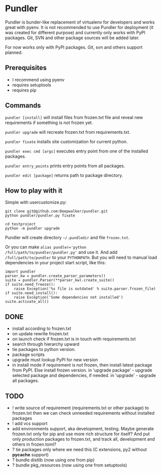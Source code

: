 Pundler
=======

Pundler is bunder-like replacement of virtualenv for developers and works great with pyenv.
It is not recommended to use Pundler for deployment (it was created for different purpose)
and currently only works with PyPI packages. Git, SVN and other package sources will be added later.

For now works only with PyPI packages.
Git, svn and others support planned.


Prerequisites
-------------

- I recommend using pyenv
- requires setuptools
- requires pip


Commands
--------

`pundler [install]` will install files from frozen.txt file and reveal
    new requirements if something is not frozen yet.

`pundler upgrade` will recreate frozen.txt from requirements.txt.

`pundler fixate` installs site customization for current python.

`pundler exec cmd [args]` executes entry point from one of the installed packages.

`pundler entry_points` prints entry points from all packages.

`pundler edit [package]` returns path to package directory.


How to play with it
-------------------

Simple with usercustomize.py:

    git clone git@github.com:Deepwalker/pundler.git
    python pundler/pundler.py fixate

    cd testproject
    python -m pundler upgrade

Pundler will create directory `~/.pundledir` and file `frozen.txt`.

Or you can make ``alias pundler='python /full/path/to/pundler/pundler.py'`` and use it.
And add ``/full/path/to/pundler`` to your ``PYTHONPATH``.
But you will need to manual load dependencies in your project start script, like this:

    import pundler
    parser_kw = pundler.create_parser_parameters()
    suite = pundler.Parser(**parser_kw).create_suite()
    if suite.need_freeze():
        raise Exception('%s file is outdated' % suite.parser.frozen_file)
    if suite.need_install():
        raise Exception('Some dependencies not installed')
    suite.activate_all()


DONE
----
- install according to frozen.txt
- on update rewrite frozen.txt
- on launch check if frozen.txt is in touch with requirements.txt
- search through hierarchy upward
- tie packages to python version.
- package scripts
- upgrade must lookup PyPI for new version
- in install mode if requirement is not frozen, then install latest package from PyPI. Else install frozen version.
  in 'upgrade package' - upgrade selected package and dependencies, if needed.
  in 'upgrade' - upgrade all packages.


TODO
----
- ! write source of requirement (requirements.txt or other package) to frozen.txt then we can check unneeded requirements without installed packages
- ! add vcs support
- add environments support, aka development, testing.
Maybe generate frozen.txt only for pip and use more rich structure for itself?
And put only production packages to frozen.txt, and track all, development and others in frozen.toml?
- ? tie packages only where we need this (C extensions, py2 without __pycache__ support)
- ? bundle distlib (now using one from pip)
- ? bundle pkg_resources (now using one from setuptools)